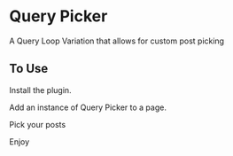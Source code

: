 # Query Picker

A Query Loop Variation that allows for custom post picking

## To Use

Install the plugin.

Add an instance of Query Picker to a page.

Pick your posts

Enjoy
